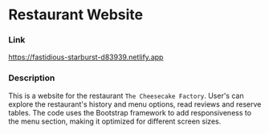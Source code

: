 # Restaurant Website

### Link

https://fastidious-starburst-d83939.netlify.app

### Description

This is a website for the restaurant `The Cheesecake Factory`. User's can explore the restaurant's history and menu options, read reviews and reserve tables. The code uses the Bootstrap framework to add responsiveness to the menu section, making it optimized for different screen sizes.
